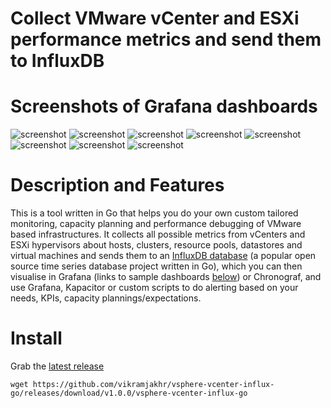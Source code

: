 
# Collect VMware vCenter and ESXi performance metrics and send them to InfluxDB

# Screenshots of Grafana dashboards
![screenshot](https://grafana.com/api/dashboards/6168/images/3930/image)
![screenshot](https://grafana.com/api/dashboards/6171/images/3933/image)
![screenshot](https://grafana.com/api/dashboards/6171/images/3936/image)
![screenshot](https://grafana.com/api/dashboards/6171/images/3939/image)
![screenshot](https://grafana.com/api/dashboards/6171/images/3942/image)
![screenshot](https://grafana.com/api/dashboards/6173/images/3956/image)
![screenshot](https://grafana.com/api/dashboards/6173/images/3959/image)
![screenshot](https://grafana.com/api/dashboards/6176/images/3968/image)

# Description and Features
This is a tool written in Go that helps you do your own custom tailored monitoring, capacity planning and performance debugging of VMware based infrastructures. It collects all possible metrics from vCenters and ESXi hypervisors about hosts, clusters, resource pools, datastores and virtual machines and sends them to an [InfluxDB database](https://github.com/influxdata/influxdb) (a popular open source time series database project written in Go), which you can then visualise in Grafana (links to sample dashboards [below](#example-dashboards)) or Chronograf, and use Grafana, Kapacitor or custom scripts to do alerting based on your needs, KPIs, capacity plannings/expectations.

# Install 
Grab the [latest release](https://github.com/vikramjakhr/vsphere-vcenter-influx-go/releases/latest) 
```
wget https://github.com/vikramjakhr/vsphere-vcenter-influx-go/releases/download/v1.0.0/vsphere-vcenter-influx-go
```
